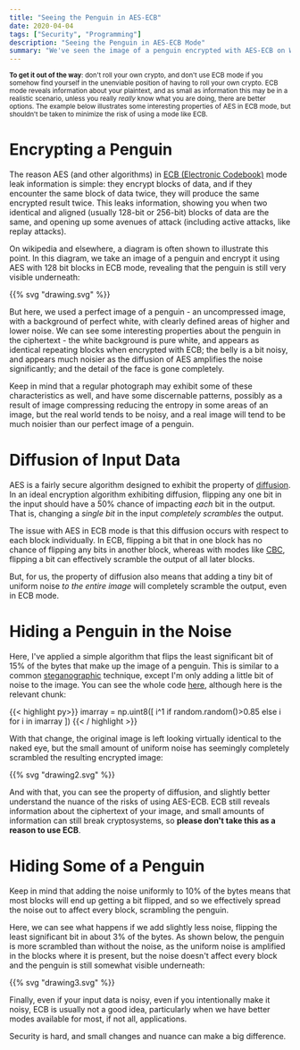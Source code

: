 ```yaml
---
title: "Seeing the Penguin in AES-ECB"
date: 2020-04-04
tags: ["Security", "Programming"]
description: "Seeing the Penguin in AES-ECB Mode"
summary: "We've seen the image of a penguin encrypted with AES-ECB on Wikipedia before, but what happens if we add a tiny bit of noise to the equation?"
---
```


<small>**To get it out of the way**: don't roll your own crypto, and don't use ECB mode if you somehow find yourself in the unenviable position of having to roll your own crypto. ECB mode reveals information about your plaintext, and as small as information this may be in a realistic scenario, unless you really *really* know what you are doing, there are better options.  The example below illustrates some interesting properties of AES in ECB mode, but shouldn't be taken to minimize the risk of using a mode like ECB.</small>

# Encrypting a Penguin

The reason AES (and other algorithms) in [ECB (Electronic Codebook)](https://en.wikipedia.org/wiki/Block_cipher_mode_of_operation#ECB) mode leak information is simple: they encrypt blocks of data, and if they encounter the same block of data twice, they will produce the same encrypted result twice. This leaks information, showing you when two identical and aligned (usually 128-bit or 256-bit) blocks of data are the same, and opening up some avenues of attack (including active attacks, like replay attacks).  

On wikipedia and elsewhere, a diagram  is often shown to illustrate this point. In this diagram, we take an image of a penguin and encrypt it using AES with 128 bit blocks in ECB mode, revealing that the penguin is still very visible underneath:

{{% svg "drawing.svg"  %}}

But here, we used a perfect image of a penguin - an uncompressed image, with a background of perfect white, with clearly defined areas of higher and lower noise.  We can see some interesting properties about the penguin in the ciphertext - the white background is pure white, and appears as identical repeating blocks when encrypted with ECB; the belly is a bit noisy, and appears much noisier as the diffusion of AES amplifies the noise significantly; and the detail of the face is gone completely.

Keep in mind that a regular photograph may exhibit some of these characteristics as well, and have some discernable patterns, possibly as a result of image compressing reducing the entropy in some areas of an image, but the real world tends to be noisy, and a real image will tend to be much noisier than our perfect image of a penguin.

# Diffusion of Input Data

AES is a fairly secure algorithm designed to exhibit the property of [diffusion](https://en.wikipedia.org/wiki/Confusion_and_diffusion). In an ideal encryption algorithm exhibiting diffusion, flipping any one bit in the input should have a 50% chance of impacting *each* bit in the output.  That is, changing a *single bit* in the input *completely scrambles* the output.  

The issue with AES in ECB mode is that this diffusion occurs with respect to each block individually. In ECB, flipping a bit that in one block has no chance of flipping any bits in another block, whereas with modes like [CBC](https://en.wikipedia.org/wiki/Block_cipher_mode_of_operation#Cipher_Block_Chaining_(CBC)), flipping a bit can effectively scramble the output of all later blocks.

But, for us, the property of diffusion also means that adding a tiny bit of uniform noise *to the entire image* will completely scramble the output, even in ECB mode.  

# Hiding a Penguin in the Noise

Here, I've applied a simple algorithm that flips the least significant bit of 15% of the bytes that make up the image of a penguin.  This is similar to a common [steganographic](https://en.wikipedia.org/wiki/Steganography) technique, except I'm only adding a little bit of noise to the image.  You can see the whole code [here](https://github.com/tonyb486/tonybox.net/blob/master/content/posts/ecb-penguin/penguin.py), although here is the relevant chunk:

{{< highlight py>}}
imarray = np.uint8([ i^1 if random.random()>0.85 else i for i in imarray ])
{{< / highlight >}}

With that change, the original image is left looking virtually identical to the naked eye, but the small amount of uniform noise has seemingly completely scrambled the resulting encrypted image:

{{% svg "drawing2.svg"  %}} 

And with that, you can see the property of diffusion, and slightly better understand the nuance of the risks of using AES-ECB.  ECB still reveals information about the ciphertext of your image, and small amounts of information can still break cryptosystems, so **please don't take this as a reason to use ECB**.  

# Hiding Some of a Penguin

Keep in mind that adding the noise uniformly to 10% of the bytes means that most blocks will end up getting a bit flipped, and so we effectively spread the noise out to affect every block, scrambling the penguin.

Here, we can see what happens if we add slightly less noise, flipping the least significant bit in about 3% of the bytes.  As shown below, the penguin is more scrambled than without the noise, as the uniform noise is amplified in the blocks where it is present, but the noise doesn't affect every block and the penguin is still somewhat visible underneath:

{{% svg "drawing3.svg"  %}}

Finally, even if your input data is noisy, even if you intentionally make it noisy, ECB is usually not a good idea, particularly when we have better modes available for most, if not all, applications.

Security is hard, and small changes and nuance can make a big difference.


